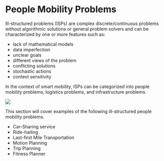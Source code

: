 # People Mobility Problems

Ill-structured problems (ISPs) are complex discrete/continuous problems without algorithmic solutions or general problem solvers and can be characterized by one or more features such as:
- lack of mathematical models
- data imperfection
- unclear goals
- different views of the problem
- conflicting solutions
- stochastic actions
- context sensitivity

In the context of smart mobility, ISPs can be categorized into people mobility problems, logistics problems, and infrastructure problems. 

![](../../images/Problems.png)

This section will cover examples of the following ill-structured people mobility problems.
- Car-Sharing service
- Ride-hailing
- Last-first Mile Transportation
- Motion Planning
- Trip Planning
- Fitness Planner